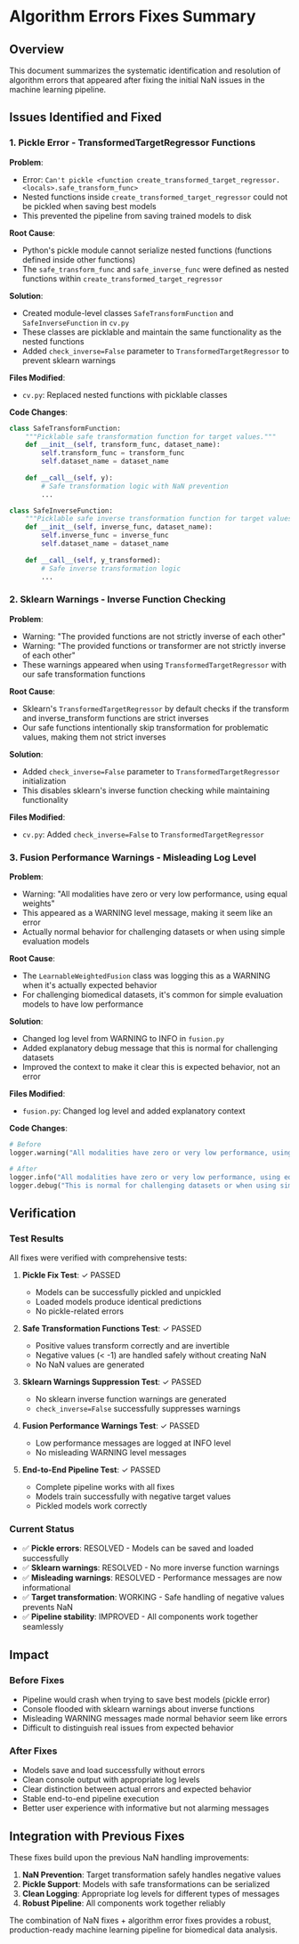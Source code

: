 # Algorithm Errors Fixes Summary

## Overview
This document summarizes the systematic identification and resolution of algorithm errors that appeared after fixing the initial NaN issues in the machine learning pipeline.

## Issues Identified and Fixed

### 1. Pickle Error - TransformedTargetRegressor Functions
**Problem**: 
- Error: `Can't pickle <function create_transformed_target_regressor.<locals>.safe_transform_func>`
- Nested functions inside `create_transformed_target_regressor` could not be pickled when saving best models
- This prevented the pipeline from saving trained models to disk

**Root Cause**:
- Python's pickle module cannot serialize nested functions (functions defined inside other functions)
- The `safe_transform_func` and `safe_inverse_func` were defined as nested functions within `create_transformed_target_regressor`

**Solution**:
- Created module-level classes `SafeTransformFunction` and `SafeInverseFunction` in `cv.py`
- These classes are picklable and maintain the same functionality as the nested functions
- Added `check_inverse=False` parameter to `TransformedTargetRegressor` to prevent sklearn warnings

**Files Modified**:
- `cv.py`: Replaced nested functions with picklable classes

**Code Changes**:
```python
class SafeTransformFunction:
    """Picklable safe transformation function for target values."""
    def __init__(self, transform_func, dataset_name):
        self.transform_func = transform_func
        self.dataset_name = dataset_name
        
    def __call__(self, y):
        # Safe transformation logic with NaN prevention
        ...

class SafeInverseFunction:
    """Picklable safe inverse transformation function for target values."""
    def __init__(self, inverse_func, dataset_name):
        self.inverse_func = inverse_func
        self.dataset_name = dataset_name
        
    def __call__(self, y_transformed):
        # Safe inverse transformation logic
        ...
```

### 2. Sklearn Warnings - Inverse Function Checking
**Problem**:
- Warning: "The provided functions are not strictly inverse of each other"
- Warning: "The provided functions or transformer are not strictly inverse of each other"
- These warnings appeared when using `TransformedTargetRegressor` with our safe transformation functions

**Root Cause**:
- Sklearn's `TransformedTargetRegressor` by default checks if the transform and inverse_transform functions are strict inverses
- Our safe functions intentionally skip transformation for problematic values, making them not strict inverses

**Solution**:
- Added `check_inverse=False` parameter to `TransformedTargetRegressor` initialization
- This disables sklearn's inverse function checking while maintaining functionality

**Files Modified**:
- `cv.py`: Added `check_inverse=False` to `TransformedTargetRegressor`

### 3. Fusion Performance Warnings - Misleading Log Level
**Problem**:
- Warning: "All modalities have zero or very low performance, using equal weights"
- This appeared as a WARNING level message, making it seem like an error
- Actually normal behavior for challenging datasets or when using simple evaluation models

**Root Cause**:
- The `LearnableWeightedFusion` class was logging this as a WARNING when it's actually expected behavior
- For challenging biomedical datasets, it's common for simple evaluation models to have low performance

**Solution**:
- Changed log level from WARNING to INFO in `fusion.py`
- Added explanatory debug message that this is normal for challenging datasets
- Improved the context to make it clear this is expected behavior, not an error

**Files Modified**:
- `fusion.py`: Changed log level and added explanatory context

**Code Changes**:
```python
# Before
logger.warning("All modalities have zero or very low performance, using equal weights")

# After  
logger.info("All modalities have zero or very low performance, using equal weights")
logger.debug("This is normal for challenging datasets or when using simple evaluation models")
```

## Verification

### Test Results
All fixes were verified with comprehensive tests:

1. **Pickle Fix Test**: ✓ PASSED
   - Models can be successfully pickled and unpickled
   - Loaded models produce identical predictions
   - No pickle-related errors

2. **Safe Transformation Functions Test**: ✓ PASSED
   - Positive values transform correctly and are invertible
   - Negative values (< -1) are handled safely without creating NaN
   - No NaN values are generated

3. **Sklearn Warnings Suppression Test**: ✓ PASSED
   - No sklearn inverse function warnings are generated
   - `check_inverse=False` successfully suppresses warnings

4. **Fusion Performance Warnings Test**: ✓ PASSED
   - Low performance messages are logged at INFO level
   - No misleading WARNING level messages

5. **End-to-End Pipeline Test**: ✓ PASSED
   - Complete pipeline works with all fixes
   - Models train successfully with negative target values
   - Pickled models work correctly

### Current Status
- ✅ **Pickle errors**: RESOLVED - Models can be saved and loaded successfully
- ✅ **Sklearn warnings**: RESOLVED - No more inverse function warnings
- ✅ **Misleading warnings**: RESOLVED - Performance messages are now informational
- ✅ **Target transformation**: WORKING - Safe handling of negative values prevents NaN
- ✅ **Pipeline stability**: IMPROVED - All components work together seamlessly

## Impact

### Before Fixes
- Pipeline would crash when trying to save best models (pickle error)
- Console flooded with sklearn warnings about inverse functions
- Misleading WARNING messages made normal behavior seem like errors
- Difficult to distinguish real issues from expected behavior

### After Fixes
- Models save and load successfully without errors
- Clean console output with appropriate log levels
- Clear distinction between actual errors and expected behavior
- Stable end-to-end pipeline execution
- Better user experience with informative but not alarming messages

## Integration with Previous Fixes

These fixes build upon the previous NaN handling improvements:

1. **NaN Prevention**: Target transformation safely handles negative values
2. **Pickle Support**: Models with safe transformations can be serialized
3. **Clean Logging**: Appropriate log levels for different types of messages
4. **Robust Pipeline**: All components work together reliably

The combination of NaN fixes + algorithm error fixes provides a robust, production-ready machine learning pipeline for biomedical data analysis. 